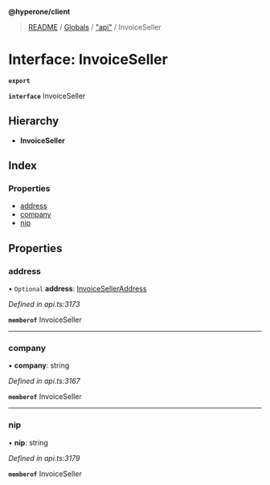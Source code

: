 **@hyperone/client**

> [README](../README.md) / [Globals](../globals.md) / ["api"](../modules/_api_.md) / InvoiceSeller

# Interface: InvoiceSeller

**`export`** 

**`interface`** InvoiceSeller

## Hierarchy

* **InvoiceSeller**

## Index

### Properties

* [address](_api_.invoiceseller.md#address)
* [company](_api_.invoiceseller.md#company)
* [nip](_api_.invoiceseller.md#nip)

## Properties

### address

• `Optional` **address**: [InvoiceSellerAddress](_api_.invoiceselleraddress.md)

*Defined in api.ts:3173*

**`memberof`** InvoiceSeller

___

### company

•  **company**: string

*Defined in api.ts:3167*

**`memberof`** InvoiceSeller

___

### nip

•  **nip**: string

*Defined in api.ts:3179*

**`memberof`** InvoiceSeller
